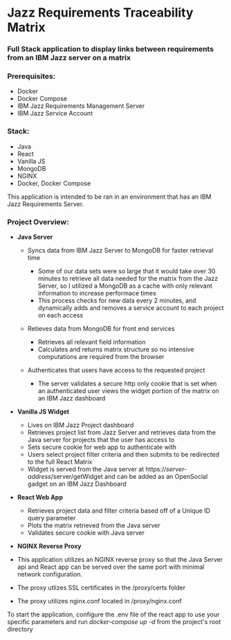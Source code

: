 # Jazz Requirements Traceability Matrix
### Full Stack application to display links between requirements from an IBM Jazz server on a matrix

### Prerequisites:
  * Docker
  * Docker Compose
  * IBM Jazz Requirements Management Server
  * IBM Jazz Service Account

### Stack:
  * Java
  * React
  * Vanilla JS
  * MongoDB
  * NGINX
  * Docker, Docker Compose
  
This application is intended to be ran in an environment that has an IBM Jazz Requirements Server.

### Project Overview:
  * **Java Server**
    * Syncs data from IBM Jazz Server to MongoDB for faster retrieval time
      * Some of our data sets were so large that it would take over 30 minutes to retrieve all data needed for the matrix from the Jazz Server, so I utilized a MongoDB as a cache with only relevant information to increase performace times
      * This process checks for new data every 2 minutes, and dynamically adds and removes a service account to each project on each access
    
    * Retieves data from MongoDB for front end services
      * Retrieves all relevant field information
      * Calculates and returns matrix structure so no intensive computations are required from the browser
      
    * Authenticates that users have access to the requested project
      * The server validates a secure http only cookie that is set when an authenticated user views the widget portion of the matrix on an IBM Jazz dashboard
      
      
  * **Vanilla JS Widget**
    * Lives on IBM Jazz Project dashboard
    * Retrieves project list from Jazz Server and retrieves data from the Java server for projects that the user has access to
    * Sets secure cookie for web app to authenticate with
    * Users select project filter criteria and then submits to be redirected to the full React Matrix
    * Widget is served from the Java server at https://*server-address*/server/getWidget and can be added as an OpenSocial gadget on an IBM Jazz Dashboard
    
    
  * **React Web App**
    * Retrieves project data and filter criteria based off of a Unique ID query parameter
    * Plots the matrix retrieved from the Java server
    * Validates secure cookie with Java server
    
  * **NGINX Reverse Proxy**
   * This application utilizes an NGINX reverse proxy so that the Java Server api and React app can be served over the same port with minimal network configuration.
   * The proxy utlizes SSL certificates in the /proxy/certs folder
   * The proxy utilizes nginx.conf located in /proxy/nginx.conf
   
   
To start the application, configure the .env file of the react app to use your specific parameters and run *docker-compose up -d* from the project's root directory
    
 
